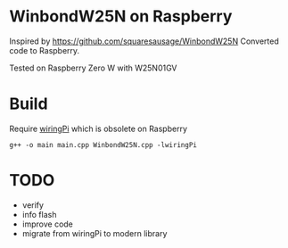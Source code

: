 # WinbondW25N on Raspberry

Inspired by https://github.com/squaresausage/WinbondW25N
Converted code to Raspberry.

Tested on Raspberry Zero W with W25N01GV

# Build
Require [wiringPi](https://github.com/WiringPi/WiringPi) which is obsolete on Raspberry

    g++ -o main main.cpp WinbondW25N.cpp -lwiringPi

# TODO
- verify
- info flash
- improve code
- migrate from wiringPi to modern library
